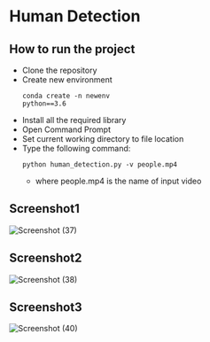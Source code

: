 # Human Detection

## How to run the project
* Clone the repository
* Create new environment
      <pre><code>conda create -n newenv python==3.6</code></pre>
* Install all the required library
* Open Command Prompt
* Set current working directory to file location
* Type the following command:
    <pre><code>python human_detection.py -v people.mp4</code></pre>
    * where people.mp4 is the name of input video


## Screenshot1
![Screenshot (37)](https://user-images.githubusercontent.com/58501537/151704589-821680fd-c87b-49de-99de-ac7ee27dd307.png)

## Screenshot2
![Screenshot (38)](https://user-images.githubusercontent.com/58501537/151704597-8c5ee57e-b8f0-41f2-837d-25ec4af51bff.png)

## Screenshot3
![Screenshot (40)](https://user-images.githubusercontent.com/58501537/151704611-f1987417-2d80-4dab-8826-df216925817e.png)

